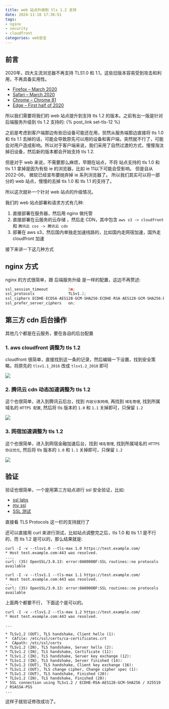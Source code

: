 ```yaml
---
title: web 站点升级到 tls 1.2 支持
date: 2024-11-18 17:36:51
tags: 
- nginx
- security
- cloudfront
categories: web安全
---
```

## 前言
2020年，四大主流浏览器不再支持 TLS1.0 和 1.1。这些旧版本容易受到攻击和利用，不再具备实用性。
- [Firefox – March 2020](https://blog.mozilla.org/security/2018/10/15/removing-old-versions-of-tls/)
- [Safari – March 2020](https://webkit.org/blog/8462/deprecation-of-legacy-tls-1-0-and-1-1-versions/)
- [Chrome – Chrome 81](https://security.googleblog.com/2018/10/modernizing-transport-security.html)
- [Edge – First half of 2020](https://blogs.windows.com/msedgedev/2018/10/15/modernizing-tls-edge-ie11/)

所以我们需要将我们的 web 站点提升到支持 tls 1.2 的版本。之前有出一版是针对 后端服务升级到 tls 1.2 支持的: {% post_link set-tls-12 %}

之前是考虑到客户端那边有些旧设备可能还在用，贸然从服务端那边直接将 tls 1.0 和 tls 1.1 去掉的话，可能会导致原先可以用的设备和客户端，突然就不行了，可能会对用户造成影响。所以对于客户端来说，我们采用了自然过渡的方式，慢慢淘汰掉旧设备，然后新的版本都会开始支持 tls 1.2.

但是对于 web 来说，不需要那么麻烦，早期在站点，不将 站点支持的 tls 1.0 和 tls 1.1 拿掉是因为有些 ie 的浏览器，比如 ie 11以下可能会受影响。 但是自从 2022-06， 微软已经宣布要抛弃掉 ie 系列浏览器了。 所以我们其实可以将一部分的 web 站点，慢慢的去掉 tls 1.0 和 tls 1.1 的支持了。

所以这次就补一个针对 web 站点的升级情况。 

我们的 web 站点部署和请求方式有几种:
1. 直接部署在服务器，然后用 nginx 做托管
2. 直接部署在云服务的云存储 ，然后走 CDN，其中包含 `aws s3 -> cloudfront` 和 `腾讯云 cos -> 腾讯云 cdn`
3. 部署在 aws s3，然后国内单独走加速线路的，比如国内走网宿加速，国外走 cloudfront 加速

接下来讲一下这几种方式

## nginx 方式
nginx 的方式很简单，跟 后端服务升级 是一样的配置，这边不再赘述:
```javascript
ssl_session_timeout         5m;
ssl_protocols               TLSv1.2;
ssl_ciphers ECDHE-ECDSA-AES128-GCM-SHA256:ECDHE-RSA-AES128-GCM-SHA256:ECDHE-ECDSA-AES256-GCM-SHA384:ECDHE-RSA-AES256-GCM-SHA384:ECDHE-ECDSA-CHACHA20-POLY1305:ECDHE-RSA-CHACHA20-POLY1305:DHE-RSA-AES128-GCM-SHA256:DHE-RSA-AES256-GCM-SHA384:DHE-RSA-AES256-GCM-SHA384:ECDHE-RSA-AES256-SHA384:ECDHE-RSA-AES128-SHA256;
ssl_prefer_server_ciphers   on;
```
<!--more-->
## 第三方 cdn 后台操作
其他几个都是在云服务，要在各自的后台配置

### 1. aws cloudfront 调整为 tls 1.2
cloudfront 很简单，直接找到这一条的记录，然后编辑一下设置，找到安全策略，将原先的 `tlsv1.1_2016` 改成 `tlsv1.2_2018` 即可

![](1.png)

### 2. 腾讯云 cdn 动态加速调整为 tls 1.2
这个也很简单，进入到腾讯云后台，找到 `内容分发网络`, 再找到 `域名管理`, 找到所属域名的 `HTTPS 配置`, 然后将 tls 版本的 `1.0` 和 `1.1` 关掉即可，只保留 `1.2`

![](2.png)

### 3. 网宿加速调整为 tls 1.2
这个也很简单，进入到网宿金融加速后台，找到 `域名管理`, 找到所属域名的 `HTTPS 协议优化`, 然后将 tls 版本的 `1.0` 和 `1.1` 关掉即可，只保留 `1.2`

![](3.png)

## 验证
验证也很简单，一个是用第三方站点进行 ssl 安全验证，比如:
- [ssl labs](https://www.ssllabs.com/ssltest/analyze.html)
- [my ssl](https://myssl.com/)
- [SSL 测试](https://www.sslceshi.com/ssl_check/)

直接看 TLS Protocols 这一栏的支持就行了

还可以直接用 curl 来进行测试，比如站点调整完之后，tls 1.0 和 tls 1.1 是不行的，而 tls 1.2 是可以的，那么结果就是:
```text
curl -I -v --tlsv1.0 --tls-max 1.0 https://test.example.com/
* Host test.example.com:443 was resolved.
....
curl: (35) OpenSSL/3.0.13: error:0A0000BF:SSL routines::no protocols available
```
```text
curl -I -v --tlsv1.1 --tls-max 1.1 https://test.example.com/
* Host test.example.com:443 was resolved.
...
curl: (35) OpenSSL/3.0.13: error:0A0000BF:SSL routines::no protocols available
```

上面两个都要不行， 下面这个是可以的。

```text
curl -I -v --tlsv1.2 --tls-max 1.2 https://test.example.com/
* Host test.example.com:443 was resolved.

...

* TLSv1.2 (OUT), TLS handshake, Client hello (1):
*  CAfile: /etc/ssl/certs/ca-certificates.crt
*  CApath: /etc/ssl/certs
* TLSv1.2 (IN), TLS handshake, Server hello (2):
* TLSv1.2 (IN), TLS handshake, Certificate (11):
* TLSv1.2 (IN), TLS handshake, Server key exchange (12):
* TLSv1.2 (IN), TLS handshake, Server finished (14):
* TLSv1.2 (OUT), TLS handshake, Client key exchange (16):
* TLSv1.2 (OUT), TLS change cipher, Change cipher spec (1):
* TLSv1.2 (OUT), TLS handshake, Finished (20):
* TLSv1.2 (IN), TLS handshake, Finished (20):
* SSL connection using TLSv1.2 / ECDHE-RSA-AES128-GCM-SHA256 / X25519 / RSASSA-PSS
...
```

这样子就验证修改成功了。





